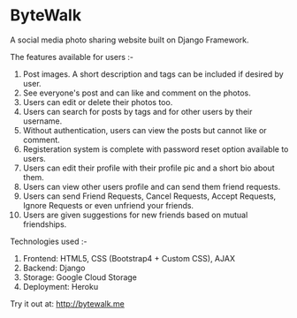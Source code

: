 # ByteWalk
A social media photo sharing website built on Django Framework.

The features available for users :-
1) Post images.  A short description and tags can be included if desired by user.
2) See everyone's post and can like and comment on the photos.
3) Users can edit or delete their photos too.
4) Users can search for posts by tags and for other users by their username.
5) Without authentication, users can view the posts but cannot like or comment.
6) Registeration system is complete with password reset option available to users.
7) Users can edit their profile with their profile pic and a short bio about them.
8) Users can view other users profile and can send them friend requests.
9) Users can send Friend Requests, Cancel Requests, Accept Requests, Ignore Requests or even unfriend your friends.
10) Users are given suggestions for new friends based on mutual friendships.

Technologies used :-
1) Frontend: HTML5, CSS (Bootstrap4 + Custom CSS), AJAX
2) Backend: Django
3) Storage: Google Cloud Storage
4) Deployment: Heroku

Try it out at: http://bytewalk.me
